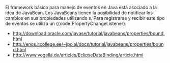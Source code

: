 El framework básico para manejo de eventos en Java está asociado a la idea de JavaBean. Los JavaBeans tienen la posibilidad de notificar los cambios en sus propiedades utilizando s. Para registrarse y recibir este tipo de eventos se utiliza un {{code|PropertyChangeListener}.

-   [<http://download.oracle.com/javase/tutorial/javabeans/properties/bound.html>](hola.html)
-   <http://enos.itcollege.ee/~jpoial/docs/tutorial/javabeans/properties/bound.html>
-   <http://www.vogella.de/articles/EclipseDataBinding/article.html>

